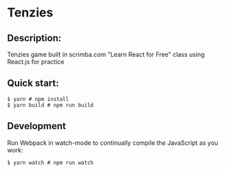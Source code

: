 # Tenzies

## Description:
Tenzies game built in scrimba.com "Learn React for Free" class using React.js for practice

## Quick start:
```
$ yarn # npm install
$ yarn build # npm run build
```

## Development
Run Webpack in watch-mode to continually compile the JavaScript as you work:
```
$ yarn watch # npm run watch
```
